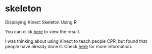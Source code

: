 # skeleton
Displaying Kinect Skeleton Using R

You can click [here](http://victorgau.github.io/skeleton) to view the result.

I was thinking about using Kinect to teach people CPR, but found that people have already done it.  Check [here](https://channel9.msdn.com/coding4fun/kinect/Using-the-Kinect-to-teach-CPR) for more information.
